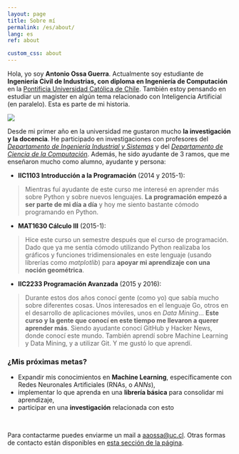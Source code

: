 ```yaml
---
layout: page
title: Sobre mí
permalink: /es/about/
lang: es
ref: about

custom_css: about
---
```


Hola, yo soy **Antonio Ossa Guerra**. Actualmente soy estudiante de **Ingeniería Civil de Industrias, con diploma en Ingeniería de Computación** en la [Pontificia Universidad Católica de Chile](http://www.uc.cl). También estoy pensando en estudiar un magister en algún tema relacionado con Inteligencia Artificial (en paralelo). Esta es parte de mi historia. 

<img id="personal-photo" src="https://avatars3.githubusercontent.com/u/10425834?v=3&s=460">

Desde mi primer año en la universidad me gustaron mucho **la investigación y la docencia**. He participado en investigaciones con profesores del [*Departamento de Ingeniería Industrial y Sistemas*](http://www.ing.uc.cl/industrial-y-sistemas/) y del [*Departamento de Ciencia de la Computación*](http://www.ing.uc.cl/ciencia-de-la-computacion/). Además, he sido ayudante de 3 ramos, que me enseñaron mucho como alumno, ayudante y persona:

* **IIC1103 Introducción a la Programación** (2014 y 2015-1):

> Mientras fuí ayudante de este curso me interesé en aprender más sobre Python y sobre nuevos lenguajes. **La programación empezó a ser parte de mi día a día** y hoy me siento bastante cómodo programando en Python.

* **MAT1630 Cálculo III** (2015-1):

> Hice este curso un semestre después que el curso de programación. Dado que ya me sentía cómodo utilizando Python realizaba los gráficos y funciones tridimensionales en este lenguaje (usando librerías como *matplotlib*) para **apoyar mi aprendizaje con una noción geométrica**.

* **IIC2233 Programación Avanzada** (2015 y 2016):

> Durante estos dos años conocí gente (como yo) que sabía mucho sobre diferentes cosas. Unos interesados en el lenguaje Go, otros en el desarrollo de aplicaciones móviles, unos en *Data Mining*... **Este curso y la gente que conocí en este tiempo me llevaron a querer aprender más**. Siendo ayudante conocí GitHub y Hacker News, donde conocí este mundo. También aprendí sobre Machine Learning y Data Mining, y a utilizar Git. Y me gustó lo que aprendí.

### ¿Mis próximas metas?

* Expandir mis conocimientos en **Machine Learning**, específicamente con Redes Neuronales Artificiales (RNAs, o *ANNs*),
* implementar lo que aprenda en una **librería básica** para consolidar mi aprendizaje,
* participar en una **investigación** relacionada con esto

<br>

Para contactarme puedes enviarme un mail a [aaossa@uc.cl](mailto:aaossa@uc.cl). Otras formas de contacto están disponibles en [esta sección de la página](/es/contact/).